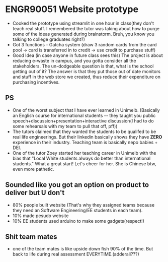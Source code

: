 # ENGR90051 Website prototype
- Cooked the prototype using streamlit in one hour in class(they don't teach real stuff. I remembered the tutor was taking about how to purge some of the ideas generated during brainstorm. Bruh, you know you talking to college graduates right?)
- Got 3 functions - Gatcha system (draw 3 random cards from the card pool -> card is transferred in to credit -> use credit to purchase stuff)
- Good Idea (in case anyone in future class sees this) The project is about reducing e-waste in campus, and you gotta consider all the stakeholders. The un-dodgeable question is that, what is the school getting out of it? The answer is that they put those out of date monitors and stuff in the web store we created, thus reduce their expenditure on purchasing incentives.

## PS
- One of the worst subject that I have ever learned in Unimelb. (Basically an English course for international students -- they taught you public speech+discussion+presentation+interactive discussion(I had to do some rehearsals with my team to pull that off, pff))
- The tutors claimed that they wanted the students to be qualifed to be real life engineerings. But their linkedin basically shows they have **ZERO** experience in their industry. Teaching team is basically nepo babies + DEI.
- One of the tutor Zoey started her teaching career in Unimelb with the bias that "Local White students always do better than international students." What a great start! Let's cheer for her. She is Chinese btw, even more pathetic.

## Sounded like you got an option on product to deliver but U don't
- 80% people built website (That's why they assigned teams because they need an Software Engineering/EE students in each team).
- 10% made pesudo website
- 10% EE students used arduino to make some gadgets(respect!)

## Shit team mates
- one of the team mates is like upside down fish 90% of the time. But back to life during real assessment EVERYTIME.(adderall???)
